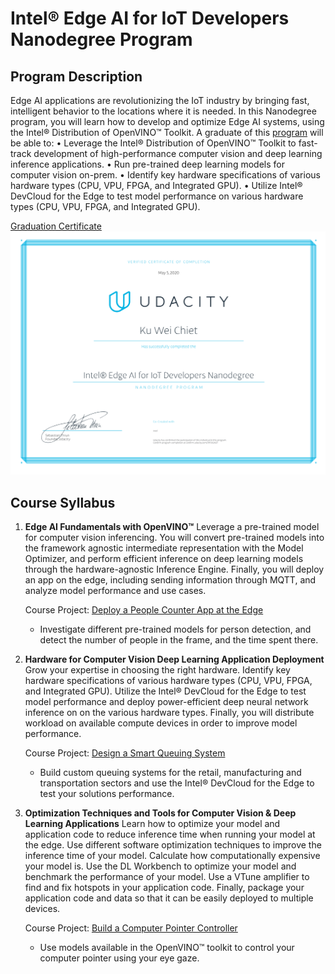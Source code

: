 # Intel® Edge AI for IoT Developers Nanodegree Program

## Program Description

Edge AI applications are revolutionizing the IoT industry by bringing fast, intelligent behavior to the locations where it is needed. In this Nanodegree program, you will learn how to develop and optimize Edge AI systems, using the Intel® Distribution of OpenVINO™ Toolkit. A graduate of this [program](https://www.udacity.com/course/intel-edge-ai-for-iot-developers-nanodegree--nd131) will be able to:
• Leverage the Intel® Distribution of OpenVINO™ Toolkit to fast-track development of high-performance computer vision and deep learning inference applications.
• Run pre-trained deep learning models for computer vision on-prem.
• Identify key hardware specifications of various hardware types (CPU, VPU, FPGA, and Integrated GPU).
• Utilize Intel® DevCloud for the Edge to test model performance on various hardware types (CPU, VPU, FPGA, and Integrated GPU).


[Graduation Certificate](https://confirm.udacity.com/RP35GN27)
<img src="./images/certificate.svg">

## Course Syllabus
1. **Edge AI Fundamentals with OpenVINO™**
Leverage a pre-trained model for computer vision inferencing. You will convert pre-trained models into the framework agnostic intermediate representation with the Model Optimizer, and perform efficient inference on deep learning models through the hardware-agnostic Inference Engine. Finally, you will deploy an app on the edge, including sending information through MQTT, and analyze model performance and use cases.

    Course Project: [Deploy a People Counter App at the Edge](./people_counter)
    * Investigate different pre-trained models for person detection, and detect the number of people in the frame, and the time spent there.

2. **Hardware for Computer Vision Deep Learning Application Deployment**
Grow your expertise in choosing the right hardware. Identify key hardware specifications of various hardware types (CPU, VPU, FPGA, and Integrated GPU). Utilize the Intel® DevCloud for the Edge to test model performance and deploy power-efficient deep neural network inference on on the various hardware types. Finally, you will distribute workload on available compute devices in order to improve model performance.

    Course Project: [Design a Smart Queuing System](./smart_queuing_system)
    * Build custom queuing systems for the retail, manufacturing and transportation sectors and use the Intel® DevCloud for the Edge to test your solutions performance.

3. **Optimization Techniques and Tools for Computer Vision & Deep Learning Applications**
Learn how to optimize your model and application code to reduce inference time when running your model at the edge. Use different software optimization techniques to improve the inference time of your model. Calculate how computationally expensive your model is. Use the DL Workbench to optimize your model and benchmark the performance of your model. Use a VTune amplifier to find and fix hotspots in your application code. Finally, package your application code and data so that it can be easily deployed to multiple devices.

    Course Project: [Build a Computer Pointer Controller](./computer_pointer_controller)
    * Use models available in the OpenVINO™ toolkit to control your computer pointer using your eye gaze.
